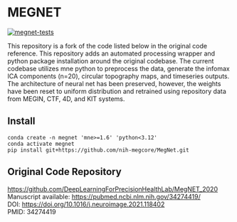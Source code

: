 # MEGNET
[![megnet-tests](https://github.com/nih-megcore/MegNet/actions/workflows/megnet-actions.yml/badge.svg)](https://github.com/nih-megcore/MegNet/actions/workflows/megnet-actions.yml)

This repository is a fork of the code listed below in the original code reference.  This repository adds an automated processing wrapper and python package installation around the original codebase.  The current codebase utilizes mne python to preprocess the data, generate the infomax ICA components (n=20), circular topography maps, and timeseries outputs.  The architecture of neural net has been preserved, however, the weights have been reset to uniform distribution and retrained using repository data from MEGIN, CTF, 4D, and KIT systems.

## Install
```
conda create -n megnet 'mne>=1.6' 'python<3.12'
conda activate megnet
pip install git+https://github.com/nih-megcore/MegNet.git
```

## Original Code Repository
https://github.com/DeepLearningForPrecisionHealthLab/MegNET_2020 <br>
Manuscript available: https://pubmed.ncbi.nlm.nih.gov/34274419/ <br>
DOI: https://doi.org/10.1016/j.neuroimage.2021.118402 <br>
PMID: 34274419 <br>

